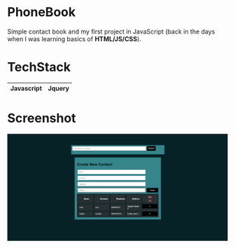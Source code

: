 # PhoneBook
Simple contact book and my first project in JavaScript (back in the days when I was learning basics of **HTML/JS/CSS**).

# TechStack


|**Javascript**|**Jquery**|
|---:|---:|

# Screenshot

![Screenshot](phonebook1.png)
